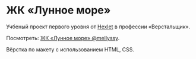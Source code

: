 # ЖК «Лунное море»

Учбеный проект первого уровня от [Hexlet](https://ru.hexlet.io/professions/layout-designer/projects/55) в профессии «Верстальщик».

Посмотреть: [ЖК «Лунное море» @mellyssy](http://moon-seas.surge.sh/).

Вёрстка по макету с использованием HTML, CSS. 
